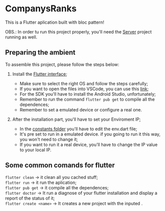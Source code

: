 # CompanysRanks

This is a Flutter aplication built with bloc pattern!

OBS.: In order tu run this project properly, you'll need the [Server](https://github.com/EmperorOfKree/CompanysRanks/tree/master/Server) project running as well.

## Preparing the ambient
To assemble this project, please follow the steps below:

1. Install the [Flutter interface](https://flutter.dev/docs/get-started/install);
   * Make sure to select the right OS and follow the steps carefully;
   * If you want to open the files into VSCode, you can use this [link](https://flutter.dev/docs/get-started/install);
   * For the SDK you'll have to install the Android Studio, unfortunately;
   * Remember to run the command `flutter pub get` to compile all the dependences;
   * Remember to set a emulated device or configure a real one.

2. After the installation part, you'll have to set your Enviroment IP;
   * In the [constants folder](https://github.com/EmperorOfKree/CompanysRanks/tree/master/companiesranks/lib/common/constants) you'll have to edit the env.dart file;
   * It's pre set to run in a emulated device. if you going to run it this way, you won't need to change it;
   * If you want to run it a real device, you'll have to change the IP value to your local IP.
   
## Some common comands for flutter
`flutter clean`         -> it clean all you cached stuff;  
`flutter run`           -> it run the aplication;  
`flutter pub get`       -> it compile all the dependences;  
`flutter doctor`        -> It run a diagnose of your flutter installation and display a report of the status of it;  
`flutter create <name>` -> It creates a new project with the inputed <name>.

